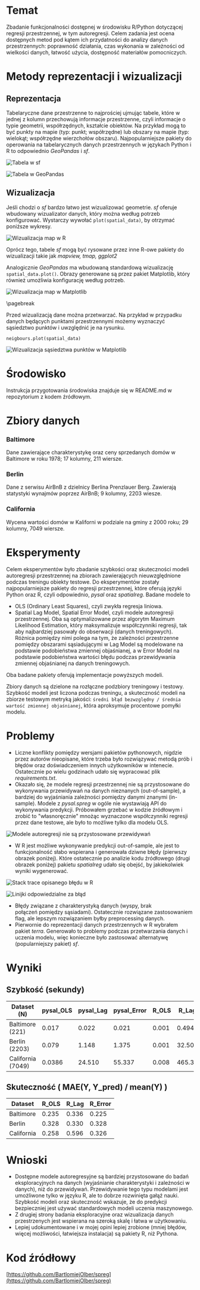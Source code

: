 # Temat 

Zbadanie funkcjonalności dostępnej w środowisku R/Python dotyczącej regresji przestrzennej, w tym autoregresji. Celem zadania jest ocena dostępnych metod pod kątem ich przydatności do analizy danych przestrzennych: poprawność działania, czas wykonania w zależności od wielkości danych, łatwość użycia, dostępność materiałów pomocniczych.


# Metody reprezentacji i wizualizacji

## Reprezentacja

Tabelaryczne dane przestrzenne to najprościej ujmując tabele, które w jednej z kolumn przechowują informacje przestrzenne, czyli informacje o typie geometrii, współrzędnych, kształcie obiektów. Na przykład mogą to być punkty na mapie (typ: punkt; współrzędne) lub obszary na mapie (typ: wielokąt; współrzędne wierzchołów obszaru).
Najpopularniejsze pakiety do operowania na tabelarycznych danych przestrzennych w językach Python i R to odpowiednio *GeoPandas* i *sf*. 

![Tabela w sf](https://hackmd.io/_uploads/ryMzvqpvp.png)

![Tabela w GeoPandas](https://hackmd.io/_uploads/H1ZfDcTDp.png)

## Wizualizacja

Jeśli chodzi o *sf* bardzo łatwo jest wizualizować geometrie. *sf* oferuje wbudowany wizualizator danych, który można według potrzeb konfigurować. Wystarczy wywołać `plot(spatial_data)`, by otrzymać poniższe wykresy.

![Wizualizacja map w R](https://hackmd.io/_uploads/B1hgcj6wp.png)

Oprócz tego, tabele *sf* mogą być rysowane przez inne R-owe pakiety do wizualizacji takie jak *mapview, tmap, ggplot2*

Analogicznie *GeoPandas* ma wbudowaną standardową wizualizację `spatial_data.plot()`. Obrazy generowane są przez pakiet Matplotlib, który również umożliwia konfigurację według potrzeb.


![Wizualizacja map w Matplotlib](https://hackmd.io/_uploads/HJ-My3TPa.png)

\pagebreak

Przed wizualizacją dane można przetwarzać. Na przykład w przypadku danych będących punktami przestrzennymi możemy wyznaczyć sąsiedztwo punktów i uwzględnić je na rysunku.

`neigbours.plot(spatial_data)`

![Wizualizacja sąsiedztwa punktów w Matplotlib](https://hackmd.io/_uploads/Hkh8bnaP6.png)


# Środowisko

Instrukcja przygotowania środowiska znajduje się w README.md w repozytorium z kodem źródłowym.

# Zbiory danych

### Baltimore
Dane zawierające charakterystykę oraz ceny sprzedanych domów w Baltimore w roku 1978; 17 kolumny, 211 wiersze.

### Berlin
Dane z serwisu AirBnB z dzielnicy Berlina Prenzlauer Berg. Zawierają statystyki wynajmów poprzez AirBnB; 9 kolumny, 2203 wiesze.


### California
Wycena wartości domów w Kaliforni w podziale na gminy z 2000 roku; 29 kolumny, 7049 wiersze.


# Eksperymenty
Celem eksperymentów było zbadanie szybkości oraz skuteczności modeli autoregresji przestrzennej na zbiorach zawierających nieuwzględnione podczas treningu obiekty testowe. Do eksperymentów zostały najpopularniejsze pakiety do regresji przestrzennej, które oferują języki Python oraz R, czyli odpowiednio, *pysal* oraz *spatialreg*. Badane modele to 

- OLS (Ordinary Least Squares), czyli zwykła regresja liniowa.
- Spatial Lag Model, Spatial Error Model, czyli modele autoregresji przestrzennej. Oba są optymalizowane przez algorytm Maximum Likelihood Estimation, który maksymalizuje współczynniki regresji, tak aby najbardziej pasowały do obserwacji (danych treningowych). Różnica pomiędzy nimi polega na tym, że zależności przestrzenne pomiędzy obszarami sąsiadującymi w Lag Model są modelowane na podstawie podobieństwa zmiennej objaśnianej, a w Error Model na podstawie podobieństwa wartości błędu podczas przewidywania zmiennej objaśnianej na danych treningowych.

Oba badane pakiety oferują implementacje powyższych modeli.

Zbiory danych są dzielone na rozłączne podzbiory treningowy i testowy.
Szybkość modeli jest liczona podczas treningu, a skuteczność modeli na zbiorze testowym metryką jakości: `średni błąd bezwzględny / średnia wartość zmiennej objaśnianej`, która aproksymuje procentowe pomyłki modelu. 

# Problemy
- Liczne konflikty pomiędzy wersjami pakietów pythonowych, nigdzie przez autorów nieopisane, które trzeba było rozwiązywać metodą prób i błędów oraz doświadczeniem innych użytkowników w intenecie. Ostatecznie po wielu godzinach udało się wypracować plik *requirements.txt*.
- Okazało się, że modele regresji przestrzennej nie są przystosowane do wykonywania przewidywań na danych nieznanych (out-of-sample), a bardziej do wyjaśniania zależności pomiędzy danymi znanymi (in-sample). Modele z *pysal.spreg* w ogóle nie wystawiają API do wykonywania predykcji. Próbowałem grzebać w kodzie źródłowym i zrobić to "własnoręcznie" mnożąc wyznaczone współczynniki regresji przez dane testowe, ale było to możliwe tylko dla modelu OLS. 

![Modele autoregresji nie są przystosowane przewidywań](https://hackmd.io/_uploads/BkzUo60wT.png)

- W R jest możliwe wykonywanie predykcji out-of-sample, ale jest to funkcjonalność słabo wspierana i generowała dziwne błędy (pierwszy obrazek poniżej). Które ostatecznie po analizie kodu źródłowego (drugi obrazek poniżej) pakietu *spatialreg* udało się obejść, by jakiekolwiek wyniki wygenerować.

![Stack trace opisanego błędu w R](https://hackmd.io/_uploads/ByzUsa0v6.png)

![Linijki odpowiedzialne za błąd](https://hackmd.io/_uploads/HyMUs6RD6.png)

- Błędy związane z charakterystyką danych (wyspy, brak połączeń pomiędzy sąsiadami). Ostatecznie rozwiązane zastosowaniem flag, ale lepszym rozwiązaniem byłby preprocessing danych.
- Pierwornie do reprezentacji danych przestrzennych w R wybrałem pakiet *terra*. Generowało to problemy podczas przetwarzania danych i uczenia modelu, więc konieczne było zastosować alternatywę (popularniejszy pakiet) *sf*.




# Wyniki

## Szybkość (sekundy)

|Dataset (N)| pysal_OLS | pysal_Lag | pysal_Error |  R_OLS | R_Lag | R_Error |  
| -------- | -------- | -------- | --- |-------- | -------- | --- |
| Baltimore (221)    | 0.017     | 0.022     |  0.021 | 0.001 | 0.494 | 0.254
| Berlin   (2203)   | 0.079     | 1.148     | 1.375 | 0.001| 32.505 | 25.084
| California  (7049)   | 0.0386     | 24.510     | 55.337 | 0.008| 465.36 | 606,73

## Skuteczność ( MAE(Y, Y_pred) / mean(Y) )

|Dataset| R_OLS | R_Lag | R_Error |  
| --- |-------- | -------- | --- |
| Baltimore | 0.235 | 0.336 | 0.225
| Berlin  | 0.328| 0.330 |  0.328
| California| 0.258| 0.596 | 0.326

# Wnioski

- Dostępne modele autoregresyjne są bardziej przystosowane do badań eksploracyjnych na danych (wyjaśnianie charakterystyki i zależności w danych), niż do przewidywań. Przewidywanie tego typu modelami jest umożliwone tylko w języku R, ale to dobrze rozwinięta gałąź nauki. Szybkość modeli oraz skuteczność wskazuje, że do predykcji bezpieczniej jest używać standardowych modeli uczenia maszynowego.
- Z drugiej strony badania eksploracyjne oraz wizualizacja danych przestrzenych jest wspierana na szeroką skalę i łatwa w użytkowaniu.
- Lepiej udokumentowane i w mojej opini lepiej zrobione (mniej błędów, więcej możliwości, łatwiejsza instalacja) są pakiety R, niż Pythona.


# Kod źródłowy

[https://github.com/BartlomiejOlber/spreg](https://github.com/BartlomiejOlber/spreg)
